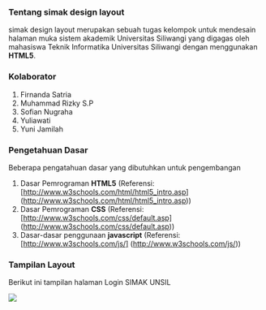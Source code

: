 ### Tentang simak design layout
simak design layout merupakan sebuah tugas kelompok untuk mendesain halaman muka sistem akademik Universitas Siliwangi yang digagas oleh mahasiswa Teknik Informatika Universitas Siliwangi dengan menggunakan **HTML5**.

### Kolaborator
1. Firnanda Satria
2. Muhammad Rizky S.P
3. Sofian Nugraha
4. Yuliawati
5. Yuni Jamilah

### Pengetahuan Dasar
Beberapa pengatahuan dasar yang dibutuhkan untuk pengembangan

1. Dasar Pemrograman **HTML5**
   (Referensi: [http://www.w3schools.com/html/html5_intro.asp] (http://www.w3schools.com/html/html5_intro.asp))
2. Dasar Pemrograman **CSS**
   (Referensi: [http://www.w3schools.com/css/default.asp] (http://www.w3schools.com/css/default.asp))
3. Dasar-dasar penggunaan **javascript**
   (Referensi: [http://www.w3schools.com/js/] (http://www.w3schools.com/js/))

### Tampilan Layout

Berikut ini tampilan halaman Login SIMAK UNSIL

<img src="https://i.ibb.co/NVgqh60/layout.png">
